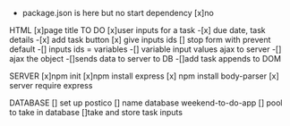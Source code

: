- package.json is here but no start dependency
  [x]no

HTML
[x]page title TO DO
[x]user inputs for a task -[x] due date, task details -[x] add task button
[x] give inputs ids
[] stop form with prevent default
-[] inputs ids = variables
-[] variable input values ajax to server
-[] ajax the object
-[]sends data to server to DB
-[]add task appends to DOM

SERVER
[x]npm init
[x]npm install express
[x] npm install body-parser
[x] server require express

DATABASE
[] set up postico
[] name database weekend-to-do-app
[] pool to take in database
[]take and store task inputs
